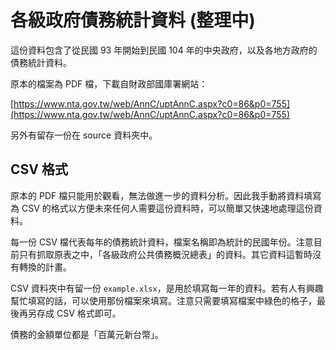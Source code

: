 # 各級政府債務統計資料 (整理中)

這份資料包含了從民國 93 年開始到民國 104 年的中央政府，以及各地方政府的債務統計資料。

原本的檔案為 PDF 檔，下載自財政部國庫署網站：

[https://www.nta.gov.tw/web/AnnC/uptAnnC.aspx?c0=86&p0=755](https://www.nta.gov.tw/web/AnnC/uptAnnC.aspx?c0=86&p0=755)

另外有留存一份在 source 資料夾中。

## CSV 格式

原本的 PDF 檔只能用於觀看，無法做進一步的資料分析。因此我手動將資料填寫為 CSV 的格式以方便未來任何人需要這份資料時，可以簡單又快速地處理這份資料。

每一份 CSV 檔代表每年的債務統計資料，檔案名稱即為統計的民國年份。注意目前只有抓取原表之中，「各級政府公共債務概況總表」的資料。其它資料這暫時沒有轉換的計畫。

CSV 資料夾中有留一份 `example.xlsx`，是用於填寫每一年的資料。若有人有興趣幫忙填寫的話，可以使用那份檔案來填寫。注意只需要填寫檔案中綠色的格子，最後再另存成 CSV 格式即可。

債務的金額單位都是「百萬元新台幣」。
